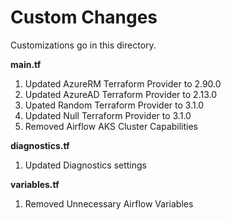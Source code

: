 # Custom Changes

Customizations go in this directory.

__main.tf__

1. Updated AzureRM Terraform Provider to 2.90.0
2. Updated AzureAD Terraform Provider to 2.13.0
3. Upated Random Terraform Provider to 3.1.0
4. Updated Null Terraform Provider to 3.1.0
5. Removed Airflow AKS Cluster Capabilities

__diagnostics.tf__

1. Updated Diagnostics settings

__variables.tf__

1. Removed Unnecessary Airflow Variables
